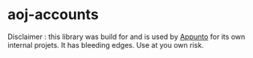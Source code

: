 # aoj-accounts

Disclaimer : this library was build for and is used by [Appunto](https://www.appunto.io) for its own internal projets. It has bleeding edges. Use at you own risk.
